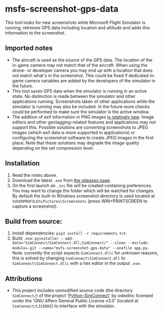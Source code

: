 # msfs-screenshot-gps-data
This tool looks for new screenshots while Microsoft Flight Simulator is running, retrieves GPS data including location and altitude and adds this information to the screenshot.

## Imported notes
- The aircraft is used as the source of the GPS data. The location of the in-game camera may not match that of the aircraft. When using the drone- or developer camera you may end up with a location that does not match what's in the screenshot. This could be fixed if dedicated in-game camera variables are added by the developers of the simulator in the future.
- This tool saves GPS data when the simulator is running in an active state. No distinction is made between the simulator and other applications running. Screenshots taken of other applications while the simulator is running may also be included. In the future more checks could be performed to make sure the simulator is the active window.
- The addition of exif information in PNG images [is relatively new](https://stackoverflow.com/a/9576717). Image editors and other geotagging-related features and applications may not support this. Possible solutions are converting screenshots to JPEG images (which exif data is more supported in applications) or configuring the screenshot software to create JPEG images in the first place. Note that these solutions may degrade the image quality depending on the set compression level.

## Installation
1. Read the notes above.
2. Download the latest `.exe` from [the releases page](https://github.com/Luuk3333/msfs-screenshot-gps-data/releases).
3. On the first launch an `.ini` file will be created containing preferences. You may want to change the folder which will be watched for changes. By default the built-in Windows screenshot directory is used located at `%USERPROFILE%\Pictures\Screenshots` (press WIN+PRINTSCREEN to capture a screenshot).

## Build from source:
1. Install dependencies: `pip3 install -r requirements.txt`.
2. Build `.exe`: `pyinstaller --add-data="SimConnect/SimConnect.dll;SimConnect/" --clean --exclude-module=.git --name="msfs-screenshot-gps-data" --onefile app.py`. Note: currently the script expects `SimConnect.dllc` for unknown reasons, this is solved by changing `SimConnect\SimConnect.dll` to `SimConnect\SimConnect.dllc` with a hex editor in the output `.exe`.

## Attributions
- This project includes unmodified source code (the directory `SimConnect/`) of the project '[Python-SimConnect](https://github.com/odwdinc/Python-SimConnect)' by odwdinc licensed under the 'GNU Affero General Public License v3.0' (located at `SimConnect/LICENSE`) to interface with the simulator.
